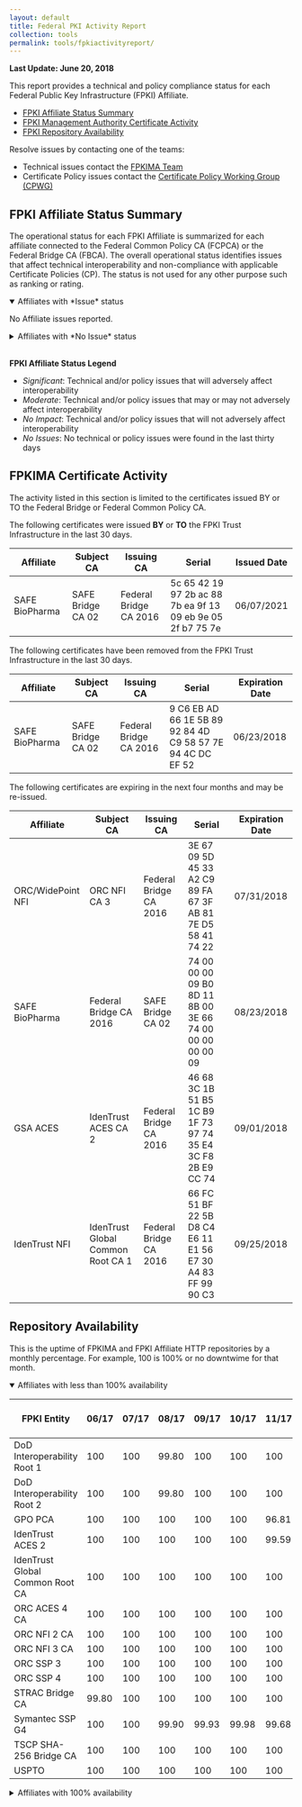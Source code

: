 ```yaml
---
layout: default 
title: Federal PKI Activity Report
collection: tools
permalink: tools/fpkiactivityreport/
---
```


**Last Update: June 20, 2018**

This report provides a technical and policy compliance status for each Federal Public Key Infrastructure (FPKI) Affiliate.

- [FPKI Affiliate Status Summary](#fpki-affiliate-status-summary)
- [FPKI Management Authority Certificate Activity](#fpkima-certificate-activity)
- [FPKI Repository Availability](#repository-availability)

Resolve issues by contacting one of the teams:  

- Technical issues contact the [FPKIMA Team](mailto:fpki-help@gsa.gov) 
- Certificate Policy issues contact the [Certificate Policy Working Group (CPWG)](mailto:fpkipa_cpwg@listserv.gsa.gov)  

## FPKI Affiliate Status Summary
The operational status for each FPKI Affiliate is summarized for each affiliate connected to the Federal Common Policy CA (FCPCA) or the Federal Bridge CA (FBCA). The overall operational status identifies issues that affect technical interoperability and non-compliance with applicable Certificate Policies (CP). The status is not used for any other purpose such as ranking or rating. 

<details open>
<summary> Affiliates with *Issue* status </summary>

No Affiliate issues reported.
</details>

<details>
<summary> Affiliates with *No Issue* status </summary>

| Federal Agency or Affiliate | FPKIMA CA | Status |
| --------------------------- | --------- | ------ |
| CertiPath Bridge | FBCA & SHA1FRCA | No Issues |
| Department of Defense | FBCA & SHA1FRCA | No Issues |
| DigiCert NFI | FBCA | No Issues |
| Entrust Managed Services NFI | FBCA | No Issues |
| Exostar NFI | FBCA | No Issues |
| Government Printing Office | FBCA | No Issues |
| GSA Access Certificate for Electronic Services (GSA ACES) | FBCA | No Issues |
| IdenTrust NFI | FBCA | No Issues |
| WidePoint/ORC NFI | FBCA | No Issues |
| SAFE BioPharma Bridge | FBCA | No Issues |
| STRAC Bridge | FBCA | No Issues |
| TSCP Bridge | FBCA | No Issues |
| US Patent and Trademark Office (PTO) | FBCA | No Issues |
| Verizon Business NFI | FBCA | No Issues |
| Department of State | FCPCA | No Issues |
| DigiCert/Symantec/Verisign SSP | FCPCA | No Issues |
| Entrust Managed Services SSP | FCPCA | No Issues |
| WidePoint/ORC SSP | FCPCA | No Issues |
| US Treasury SSP | FCPCA | No Issues |
| Verizon Business SSP | FCPCA | No Issues |
</details><br>

**FPKI Affiliate Status Legend**

- _Significant_: Technical and/or policy issues that will adversely affect interoperability   
- _Moderate_: Technical and/or policy issues that may or may not adversely affect interoperability  
- _No Impact_: Technical and/or policy issues that will not adversely affect interoperability   
- _No Issues_: No technical or policy issues were found in the last thirty days  


## FPKIMA Certificate Activity
The activity listed in this section is limited to the certificates issued BY or TO the Federal Bridge or Federal Common Policy CA.

The following certificates were issued **BY** or **TO** the FPKI Trust Infrastructure in the last 30 days.

| Affiliate | Subject CA | Issuing CA | Serial | Issued Date |
| --------- | ---------- | ---------- | ------ | ------ |
| SAFE BioPharma | SAFE Bridge CA 02 | Federal Bridge CA 2016 | 5c 65 42 19 97 2b ac 88 7b ea 9f 13 09 eb 9e 05 2f b7 75 7e | 06/07/2021 |

The following certificates have been removed from the FPKI Trust Infrastructure in the last 30 days.

| Affiliate | Subject CA | Issuing CA | Serial | Expiration Date |
| --------- | ---------- | ---------- | ------ | ------ |
| SAFE BioPharma | SAFE Bridge CA 02 | Federal Bridge CA 2016 | 9 C6 EB AD 66 1E 5B 89 92 84 4D C9 58 57 7E 94 4C DC EF 52 | 06/23/2018 |

The following certificates are expiring in the next four months and may be re-issued.

| Affiliate | Subject CA | Issuing CA | Serial | Expiration Date |
| --------- | ---------- | ---------- | ------ | ---------- |
| ORC/WidePoint NFI | ORC NFI CA 3 | Federal Bridge CA 2016 | 3E 67 09 5D 45 33 A2 C9 89 FA 67 3F AB 81 7E D5 58 41 74 22 | 07/31/2018 |
| SAFE BioPharma | Federal Bridge CA 2016 | SAFE Bridge CA 02 | 74 00 00 00 09 B0 8D 11 8B 00 3E 66 74 00 00 00 00 00 09 | 08/23/2018 |
| GSA ACES | IdenTrust ACES CA 2 | Federal Bridge CA 2016 | 46 68 3C 1B 51 B5 1C B9 1F 73 97 74 35 E4 3C F8 2B E9 CC 74 | 09/01/2018 |
| IdenTrust NFI | IdenTrust Global Common Root CA 1 | Federal Bridge CA 2016 | 66 FC 51 BF 22 5B D8 C4 E6 11 E1 56 E7 30 A4 83 FF 99 90 C3 | 09/25/2018 |

## Repository Availability 
This is the uptime of FPKIMA and FPKI Affiliate HTTP repositories by a monthly percentage.  For example, 100 is 100% or no downtwime for that month.

<details open>
<summary> Affiliates with less than 100% availability </summary>

| FPKI Entity                                | 06/17 | 07/17 | 08/17 | 09/17 | 10/17 | 11/17 | 12/17 | 01/18 | 02/18 | 03/18 | 04/18 | 05/18 | 12-Month Average |
| ------------------------------------------ | ----- | ----- | ----- | ----- | ----- | ----- | ----- | ----- | ----- | ----- | ----- | ----- | ----- |
| DoD Interoperability Root 1                | 100   | 100   | 99.80 | 100   | 100   | 100   | 100   | 100   | 100   | 100   | 100   | 100   | 99.98 |
| DoD Interoperability Root 2                | 100   | 100   | 99.80 | 100   | 100   | 100   | 100   | 100   | 100   | 100   | 100   | 100   | 99.98 |
| GPO PCA                                    | 100   | 100   | 100   | 100   | 100   | 96.81 | 100   | 100   | 100   | 100   | 100   | 100   | 99.73 |
| IdenTrust ACES 2                           | 100   | 100   | 100   | 100   | 100   | 99.59 | 100   | 100   | 100   | 100   | 100   | 99.96 | 99.96 |
| IdenTrust Global Common Root CA            | 100   | 100   | 100   | 100   | 100   | 100   | 100   | 100   | 100   | 100   | 100   | 99.22 | 99.87 |
| ORC ACES 4 CA                              | 100   | 100   | 100   | 100   | 100   | 100   | 100   | 100   | 100   | 99.78 | 100   | 100   | 99.98 |
| ORC NFI 2 CA                               | 100   | 100   | 100   | 100   | 100   | 100   | 100   | 100   | 100   | 99.76 | 100   | 100   | 99.98 |
| ORC NFI 3 CA                               | 100   | 100   | 100   | 100   | 100   | 100   | 100   | 100   | 100   | 99.76 | 100   | 100   | 99.98 |
| ORC SSP 3                                  | 100   | 100   | 100   | 100   | 100   | 100   | 100   | 100   | 100   | 99.76 | 100   | 100   | 99.98 |
| ORC SSP 4                                  | 100   | 100   | 100   | 100   | 100   | 100   | 100   | 100   | 100   | 99.76 | 100   | 100   | 99.98 |
| STRAC Bridge CA                            | 99.80 | 100   | 100   | 100   | 100   | 100   | 100   | 100   | 100   | 99.98 | 99.98 | 100   | 99.98 |
| Symantec SSP G4                            | 100   | 100   | 99.90 | 99.93 | 99.98 | 99.68 | 99.98 | 99.86 | 99.80 | 99.89 | 99.98 | 99.98 | 99.91 |
| TSCP SHA-256 Bridge CA                     | 100   | 100   | 100   | 100   | 100   | 100   | 100   | 100   | 99.92 | 99.98 | 100   | 100   | 99.99 |
| USPTO                                      | 100   | 100   | 100   | 100   | 100   | 100   | 100   | 100   | 99.76 | 99.95 | 99.98 | 100   | 99.95 |
</details>

<details>
<summary> Affiliates with 100% availability </summary>

| FPKI Entity                                | 
| ------------------------------------------ |
| CertiPath Bridge CA                        |
| CertiPath Bridge CA - G2                   |
| Department of State AD Root CA             |
| DigiCert Federated ID CA-1 CRL3            |
| DigiCert Federated ID CA-1 CRL4            |
| Entrust NFI Root CA                        |
| Entrust NFI Root CA 2                      |
| Entrust Managed Services Root CA           |
| Exostar Federated Identity Service Root CA |
| FPKI EGTSCA 2014 (long-term CRL)           |
| FPKI FBCA2013 (long-term CRL)              |
| FPKI FBCA2016                              |
| FPKI FCPCA                                 |
| FPKI SHA1FRCA G2                           |
| SAFE Bridge CA 2                           |
| Symantec Class 3 NFI CA                    |
| US Treasury Root CA                        |
| Verizon NFI CT-CSSP-CA                     |
| Verizon SSP Betrusted Production CA        |
| Verizon SSP CA 2                           |
<details>
